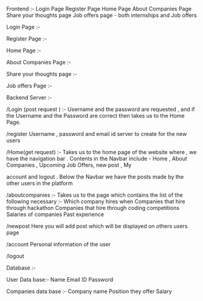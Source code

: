 Frontend :-
Login Page 
Register Page 
Home Page 
About Companies Page 
Share your thoughts page
Job offers page - both internships and Job offers

Login Page :- 


Register Page :-


Home Page :-


About Companies Page :-


Share your thoughts page :-


Job offers Page :-





Backend Server :- 

/Login (post request ) :-
  Username and the password are requested , and if the Username and the Password are correct then takes us to the Home Page.

/register
 Username , password and email id server to create for the new users 

/Home(get request) :-
 Takes us to the home page of the website where , we have the navigation bar . Contents in the Navbar include - Home , About Companies , Upcoming Job Offers, new post , My 

account and logout . Below the Navbar we have the posts made by the other users in the platform


/aboutcompanies :-
 Takes us to the page which contains the list of the following necessary :-
Which company hires when 
Companies that hire through hackathon
Companies that hire through coding competitions 
Salaries of companies 
Past experience 


/newpost
Here you will add post which will be displayed on others users page

/account 
Personal information of the user 

/logout 


Database :- 

User Data base:- 
Name 
Email ID
Password

Companies data base :-
Company name 
Position they offer
Salary

